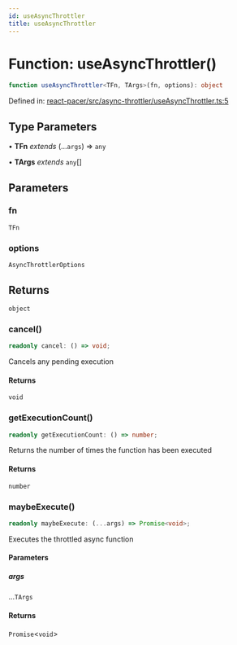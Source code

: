 ```yaml
---
id: useAsyncThrottler
title: useAsyncThrottler
---
```


<!-- DO NOT EDIT: this page is autogenerated from the type comments -->

# Function: useAsyncThrottler()

```ts
function useAsyncThrottler<TFn, TArgs>(fn, options): object
```

Defined in: [react-pacer/src/async-throttler/useAsyncThrottler.ts:5](https://github.com/TanStack/bouncer/blob/main/packages/react-pacer/src/async-throttler/useAsyncThrottler.ts#L5)

## Type Parameters

• **TFn** *extends* (...`args`) => `any`

• **TArgs** *extends* `any`[]

## Parameters

### fn

`TFn`

### options

`AsyncThrottlerOptions`

## Returns

`object`

### cancel()

```ts
readonly cancel: () => void;
```

Cancels any pending execution

#### Returns

`void`

### getExecutionCount()

```ts
readonly getExecutionCount: () => number;
```

Returns the number of times the function has been executed

#### Returns

`number`

### maybeExecute()

```ts
readonly maybeExecute: (...args) => Promise<void>;
```

Executes the throttled async function

#### Parameters

##### args

...`TArgs`

#### Returns

`Promise`\<`void`\>
